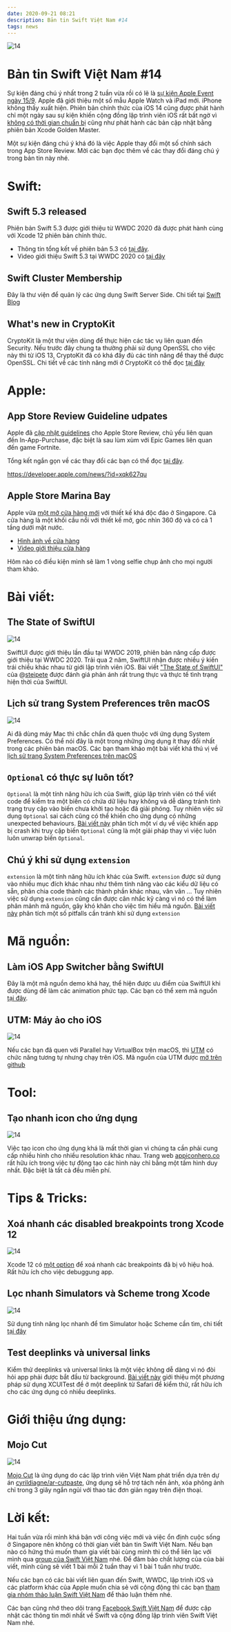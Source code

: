 ```yaml
---
date: 2020-09-21 08:21
description: Bản tin Swift Việt Nam #14
tags: news
---
```


![14](https://raw.githubusercontent.com/SwiftVietnam/SwiftVietnam/master/Output/Images/swiftvietnam/14/swiftvietnam.png)

# Bản tin Swift Việt Nam #14

Sự kiện đáng chú ý nhất trong 2 tuần vừa rồi có lẽ là [sự kiện Apple Event ngày 15/9](https://www.apple.com/sg/apple-events/september-2020). Apple đã giới thiệu một số mẫu Apple Watch và iPad mới. iPhone không thấy xuất hiện. Phiên bản chính thức của iOS 14 cũng được phát hành chỉ một ngày sau sự kiện khiến cộng đồng lập trình viên iOS rất bất ngờ vì [không có thời gian chuẩn bị](https://twitter.com/jamesthomson/status/1305927905839583234) cũng như phát hành các bản cập nhật bằng phiên bản Xcode Golden Master.

Một sự kiện đáng chú ý khá đó là việc Apple thay đổi một số chính sách trong App Store Review. Mời các bạn đọc thêm về các thay đổi đáng chú ý trong bản tin này nhé.

# Swift:

## Swift 5.3 released

Phiên bản Swift 5.3 được giới thiệu từ WWDC 2020 đã được phát hành cùng với Xcode 12 phiên bản chính thức.

- Thông tin tổng kết về phiên bản 5.3 có [tại đây](https://swift.org/blog/swift-5-3-released/).
- Video giới thiệu Swift 5.3 tại WWDC 2020 có [tại đây](https://developer.apple.com/videos/play/wwdc2020/10170/)

## Swift Cluster Membership

Đây là thư viện để quản lý các ứng dụng Swift Server Side. Chi tiết tại [Swift Blog](https://swift.org/blog/swift-cluster-membership/)

## What's new in CryptoKit

CryptoKit là một thư viện dùng để thực hiện các tác vụ liên quan đến Security. Nếu trước đây chung ta thường phải sử dụng OpenSSL cho việc này thì từ iOS 13, CryptoKit đã có khá đầy đủ các tính năng để thay thế được OpenSSL. Chi tiết về các tính năng mới ở CryptoKit có thể đọc [tại đây](https://developer.apple.com/news/?id=3bwfq45y)

# Apple:

## App Store Review Guideline udpates

Apple đã [cập nhật guidelines](https://developer.apple.com/news/?id=xqk627qu) cho Apple Store Review, chủ yếu liên quan đến In-App-Purchase, đặc biệt là sau lùm xùm với Epic Games liên quan đến game Fortnite.

Tổng kết ngắn gọn về các thay đổi các bạn có thể đọc [tại đây](https://marco.org/2020/09/11/app-review-changes).

https://developer.apple.com/news/?id=xqk627qu

## Apple Store Marina Bay

Apple vừa [một mở cửa hàng mới](https://www.apple.com/sg/retail/marinabaysands/) với thiết kế khá độc đáo ở Singapore. Cả cửa hàng là một khối cầu nổi với thiết kế mở, góc nhìn 360 độ và có cả 1 tầng dưới mặt nước.

- [Hình ảnh về cửa hàng](https://www.channelnewsasia.com/news/lifestyle/apple-store-marina-bay-sands-singapore-13090594)
- [Video giới thiệu cửa hàng](https://www.youtube.com/watch?v=RL21zx-Ej1Y)

Hôm nào có điều kiện mình sẽ làm 1 vòng selfie chụp ảnh cho mọi người tham khảo.

# Bài viết:

## The State of SwiftUI

![14](https://raw.githubusercontent.com/SwiftVietnam/SwiftVietnam/master/Output/Images/swiftvietnam/14/swiftui.png)

SwiftUI được giới thiệu lần đầu tại WWDC 2019, phiên bản nâng cấp được giới thiệu tại WWDC 2020. Trải qua 2 năm, SwiftUI nhận được nhiều ý kiến trái chiều khác nhau từ giới lập trình viên iOS. Bài viết ["The State of SwiftUI"](https://steipete.com/posts/state-of-swiftui/) của @[steipete](https://steipete.com/) được đánh giá phản ánh rất trung thực và thực tế tình trạng hiện thời của SwiftUI.

## Lịch sử trang System Preferences trên macOS

![14](https://raw.githubusercontent.com/SwiftVietnam/SwiftVietnam/master/Output/Images/swiftvietnam/14/macos_preferences.png)

Ai đã dùng máy Mac thì chắc chắn đã quen thuộc với ứng dụng System Preferences. Có thể nói đây là một trong những ứng dụng ít thay đổi nhất trong các phiên bản macOS. Các bạn tham khảo một bài viết khá thú vị về [lịch sử trang System Preferences trên macOS](https://www.arun.is/blog/system-preferences/)

## `Optional` có thực sự luôn tốt?

`Optional` là một tính năng hữu ích của Swift, giúp lập trình viên có thể viết code để kiểm tra một biến có chứa dữ liệu hay không và dễ dàng tránh tình trạng truy cập vào biến chưa khởi tạo hoặc đã giải phóng. Tuy nhiên việc sử dụng `Optional` sai cách cũng có thể khiến cho ứng dụng có những unexpected behaviours. [Bài viết này](https://appdecentral.com/2020/09/16/the-danger-of-playing-it-safe/) phân tích một ví dụ về việc khiến app bị crash khi truy cập biến `Optional` cũng là một giải pháp thay vì việc luôn luôn unwrap biến `Optional`.

## Chú ý khi sử dụng `extension`

`extension` là một tính năng hữu ích khác của Swift. `extension` được sử dụng vào nhiều mục đích khác nhau như thêm tính năng vào các kiểu dữ liệu có sẵn, phân chia code thành các thành phần khác nhau, vân vân ... Tuy nhiên việc sử dụng `extension` cũng cần được cân nhắc kỹ càng vì nó có thể làm phân mảnh mã nguồn, gây khó khăn cho việc tìm hiểu mã nguồn. [Bài viết này](https://dmtopolog.com/dark-side-of-extensions/) phân tích một số pitfalls cần tránh khi sử dụng `extension`

# Mã nguồn:

## Làm iOS App Switcher bằng SwiftUI

Đây là một mã nguồn demo khá hay, thể hiện được ưu điểm của SwiftUI khi được dùng để làm các animation phức tạp. Các bạn có thể xem mã nguồn [tại đây](https://github.com/crafterm/swiftui-app-switcher).

## UTM: Máy ảo cho iOS

![14](https://raw.githubusercontent.com/SwiftVietnam/SwiftVietnam/master/Output/Images/swiftvietnam/14/utm.png)

Nếu các bạn đã quen với Parallel hay VirtualBox trên macOS, thì [UTM](https://getutm.app/) có chức năng tương tự nhưng chạy trên iOS. Mã nguồn của UTM được [mở trên github](https://github.com/utmapp/UTM)

# Tool:

## Tạo nhanh icon cho ứng dụng

![14](https://raw.githubusercontent.com/SwiftVietnam/SwiftVietnam/master/Output/Images/swiftvietnam/14/appiconhero.png)

Việc tạo icon cho ứng dụng khá là mất thời gian vì chúng ta cần phải cung cấp nhiều hình cho nhiều resolution khác nhau. Trang web [appiconhero.co](https://appiconhero.co/) rất hữu ích trong việc tự động tạo các hình này chỉ bằng một tấm hình duy nhất. Đặc biệt là tất cả đều miễn phí.

# Tips & Tricks:

## Xoá nhanh các disabled breakpoints trong Xcode 12

![14](https://raw.githubusercontent.com/SwiftVietnam/SwiftVietnam/master/Output/Images/swiftvietnam/14/xcode_delete_breakpoints.png)

Xcode 12 có [một option](https://twitter.com/zntfdr/status/1306086993374314496) để xoá nhanh các breakpoints đã bị vô hiệu hoá. Rất hữu ích cho việc debuggung app.

## Lọc nhanh Simulators và Scheme trong Xcode

![14](https://raw.githubusercontent.com/SwiftVietnam/SwiftVietnam/master/Output/Images/swiftvietnam/14/xcode_similators.gif)

Sử dụng tính năng lọc nhanh để tìm Simulator hoặc Scheme cần tìm, chi tiết [tại đây](https://twitter.com/novallkhan/status/1301948845220298753)

## Test deeplinks và universal links

Kiểm thử deeplinks và universal links là một việc không dễ dàng vì nó đòi hỏi app phải được bắt đầu từ background. [Bài viết này](https://swiftrocks.com/ui-testing-deeplinks-and-universal-links-in-ios) giới thiệu một phương pháp sử dụng XCUITest đề ở một deeplink từ Safari để kiểm thử, rất hữu ích cho các ứng dụng có nhiều deeplinks.

# Giới thiệu ứng dụng:

## Mojo Cut

![14](https://raw.githubusercontent.com/SwiftVietnam/SwiftVietnam/master/Output/Images/swiftvietnam/14/mojo.png)

[Mojo Cut](https://apps.apple.com/vn/app/mojo-cut/id1522510649) là ứng dụng do các lập trình viên Việt Nam phát triển dựa trên dự án [cyrildiagne/ar-cutpaste](https://github.com/cyrildiagne/ar-cutpaste), ứng dụng sẽ hỗ trợ tách nền ảnh, xóa phông ảnh chỉ trong 3 giây ngắn ngủi với thao tác đơn giản ngay trên điện thoại.

# Lời kết:

Hai tuần vừa rồi mình khá bận với công việc mới và việc ổn định cuộc sống ở Singapore nên không có thời gian viết bản tin Swift Việt Nam. Nếu bạn nào có hứng thú muốn tham gia viết bài cùng mình thì có thể liên lạc với mình qua [group của Swift Việt Nam](https://www.facebook.com/groups/691941251234927) nhé. Để đảm bảo chất lượng của của bài viết, mình cũng sẽ viết 1 bài mỗi 2 tuần thay vì 1 bài 1 tuần như trước.

Nếu các bạn có các bài viết liên quan đến Swift, WWDC, lập trình iOS và các platform khác của Apple muốn chia sẻ với cộng động thì các bạn [tham gia nhóm thảo luận Swift Việt Nam](https://www.facebook.com/groups/691941251234927) để thảo luận thêm nhé.

Các bạn cũng nhớ theo dõi trang [Facebook Swift Việt Nam](https://www.facebook.com/Swift-Vi%E1%BB%87t-Nam-396835394265318) để được cập nhật các thông tin mới nhất về Swift và cộng đồng lập trình viên Swift Việt Nam nhé.
